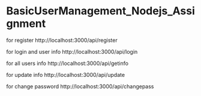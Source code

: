 # BasicUserManagement_Nodejs_Assignment

for register 
http://localhost:3000/api/register

for login and user info
http://localhost:3000/api/login

for all users info
http://localhost:3000/api/getinfo

for update info
http://localhost:3000/api/update

for change password
http://localhost:3000/api/changepass
